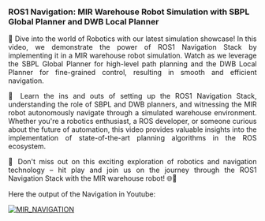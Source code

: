### ROS1 Navigation: MIR Warehouse Robot Simulation with SBPL Global Planner and DWB Local Planner

<div style="text-align: justify">

🤖 Dive into the world of Robotics with our latest simulation showcase! In this video, we demonstrate the power of ROS1 Navigation Stack by implementing it in a MIR warehouse robot simulation. Watch as we leverage the SBPL Global Planner for high-level path planning and the DWB Local Planner for fine-grained control, resulting in smooth and efficient navigation.

🔧 Learn the ins and outs of setting up the ROS1 Navigation Stack, understanding the role of SBPL and DWB planners, and witnessing the MIR robot autonomously navigate through a simulated warehouse environment. Whether you're a robotics enthusiast, a ROS developer, or someone curious about the future of automation, this video provides valuable insights into the implementation of state-of-the-art planning algorithms in the ROS ecosystem.

🚀 Don't miss out on this exciting exploration of robotics and navigation technology – hit play and join us on the journey through the ROS1 Navigation Stack with the MIR warehouse robot! 🌐🤖

</div>

Here the output of the Navigation in Youtube:

[![MIR_NAVIGATION](https://img.youtube.com/vi/LBe2FYRVhsY/0.jpg)](https://www.youtube.com/watch?v=LBe2FYRVhsY)



